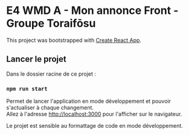 # E4 WMD A - Mon annonce Front - Groupe Toraifōsu

This project was bootstrapped with [Create React App](https://github.com/facebook/create-react-app).

## Lancer le projet

Dans le dossier racine de ce projet :

### `npm run start`

Permet de lancer l'application en mode développement et pouvoir s'actualiser à chaque changement.\
Allez à l'adresse [http://localhost:3000](http://localhost:3000) pour l'afficher sur le navigateur.

Le projet est sensible au formattage de code en mode développement.
